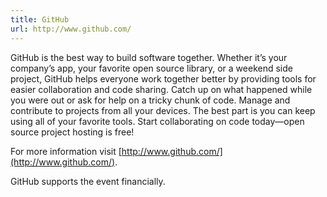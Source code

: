 ```yaml
---
title: GitHub
url: http://www.github.com/
---
```


GitHub is the best way to build software together.  Whether it’s your company’s
app, your favorite open source library, or a weekend side project, GitHub helps
everyone work together better by providing tools for easier collaboration and
code sharing.  Catch up on what happened while you were out or ask for help on a
tricky chunk of code.  Manage and contribute to projects from all your devices.
The best part is you can keep using all of your favorite tools.  Start
collaborating on code today—open source project hosting is free!

For more information visit [http://www.github.com/](http://www.github.com/).

GitHub supports the event financially.
